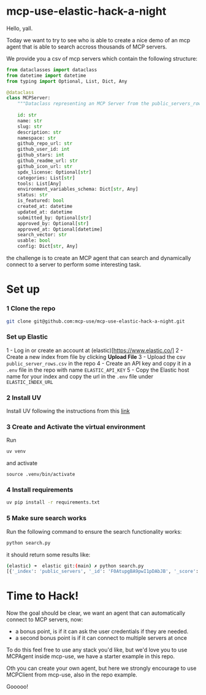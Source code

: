 # mcp-use-elastic-hack-a-night

Hello, yall.

Today we want to try to see who is able to create a nice demo of an mcp agent that is able to search accross thousands of MCP servers. 

We provide you a csv of mcp servers which contain the following structure: 

```python 
from dataclasses import dataclass
from datetime import datetime
from typing import Optional, List, Dict, Any

@dataclass
class MCPServer:
    """Dataclass representing an MCP Server from the public_servers_rows.csv dataset"""
    
    id: str
    name: str
    slug: str
    description: str
    namespace: str
    github_repo_url: str
    github_user_id: int
    github_stars: int
    github_readme_url: str
    github_icon_url: str
    spdx_license: Optional[str]
    categories: List[str]
    tools: List[Any]
    environment_variables_schema: Dict[str, Any]
    status: str
    is_featured: bool
    created_at: datetime
    updated_at: datetime
    submitted_by: Optional[str]
    approved_by: Optional[str]
    approved_at: Optional[datetime]
    search_vector: str
    usable: bool
    config: Dict[str, Any]
```

the challenge is to create an MCP agent that can search and dynamically connect to a server to perform some interesting task.

# Set up

### 1 Clone the repo
```bash 
git clone git@github.com:mcp-use/mcp-use-elastic-hack-a-night.git
```

### Set up Elastic

1 - Log in or create an account at (elastic)[https://www.elastic.co/]
2 - Create a new index from file by clicking **Upload File** 
3 - Upload the csv `public_server_rows.csv` in the repo
4 - Create an API key and copy it in a `.env` file in the repo with name `ELASTIC_API_KEY`
5 - Copy the Elastic host name for your index and copy the url in the `.env` file under `ELASTIC_INDEX_URL`

### 2 Install UV
Install UV following the instructions from this [link](https://docs.astral.sh/uv/getting-started/installation/)

### 3 Create and Activate the virtual environment

Run 
```bash 
uv venv
```
and activate
```
source .venv/bin/activate
```

### 4 Install requirements

```bash
uv pip install -r requirements.txt
```

### 5 Make sure search works
Run the following command to ensure the search functionality works: 
```bash 
python search.py
```
it should return some results like: 
```bash 
(elastic) ➜  elastic git:(main) ✗ python search.py
[{'_index': 'public_servers', '_id': 'F0AtupgBA9pwI1pDAbJB', '_score': 5.6726255, '_source': {'environment_variables_schema': '{"type":"object","required":[],"properties":{}}', 'description': 'Integrates with the Tavily API to provide web search capabilities, enabling internet searches and fact-checking for up-to-date information retrieval.', 'created_at': '2025-08-13 02:47:33.760164+00', 'github_repo_url': 'https://github.com/algonacci/mcp-tavily-search', 'github_stars': 0, 'tools': '[]', 'usable': False, 'search_vector': "'api':7 'capabl':12 'check':19 'date':24 'enabl':13 'fact':18 'fact-check':17 'inform':25 'integr':3 'internet':14 'provid':9 'retriev':26 'search':2,11,15 'tavili':1,6 'up-to-d':21 'web':10", 'updated_at': '2025-08-13 02:47:33.76017+00', 'approved_at': '2025-08-13 02:47:33.760172+00', 'name': 'Tavily Search', 'namespace': 'algonacci', 'id': 'ae6de2d8-f963-35d8-0af8-ba57be494c1b', 'categories': '["general"]', 'github_user_id': 0, 'config': '{"mcpServers":{"tavily_search":{"args":["--directory","%USERPROFILE%/Documents/GitHub/mcp-tavily-search","run","python","main.py"],"command":"uv"}}}', 'slug': 'algonacci-tavily-search-tavily-search', 'github_i\
```

# Time to Hack!

Now the goal should be clear, we want an agent that can automatically connect to MCP servers, now:
* a bonus point, is if it can ask the user credentials if they are needed.
* a second bonus point is if it can connect to multiple servers at once

To do this feel free to use any stack you'd like, but we'd love you to use MCPAgent inside mcp-use, 
we have a starter example in this repo. 

Oth you can create your own agent, but here we strongly encourage to use MCPClient from mcp-use, also in the repo 
example.

Gooooo!

